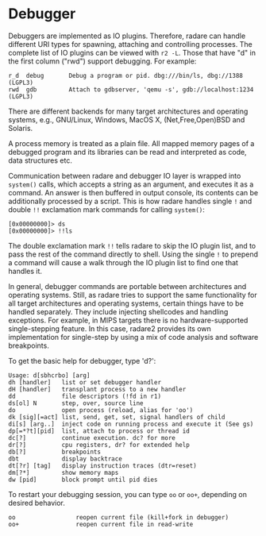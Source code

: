 # Debugger

Debuggers are implemented as IO plugins. Therefore, radare can handle different URI types for spawning, attaching and controlling processes. The complete list of IO plugins can be viewed with `r2 -L`. Those that have "d" in the first column ("rwd") support debugging. For example:

    r_d  debug       Debug a program or pid. dbg:///bin/ls, dbg://1388 (LGPL3)
    rwd  gdb         Attach to gdbserver, 'qemu -s', gdb://localhost:1234 (LGPL3)

There are different backends for many target architectures and operating systems, e.g., GNU/Linux, Windows, MacOS X, (Net,Free,Open)BSD and Solaris.

A process memory is treated as a plain file. All mapped memory pages of a debugged program and its libraries can be read and interpreted as code, data structures etc.

Communication between radare and debugger IO layer is wrapped into `system()` calls, which accepts a string as an argument, and executes it as a command. An answer is then buffered in output console, its contents can be additionally processed by a script. This is how radare handles single `!` and double `!!` exclamation mark commands for calling `system()`:

    [0x00000000]> ds
    [0x00000000]> !!ls
The double exclamation mark `!!` tells radare to skip the IO plugin list, and to pass the rest of the command directly to shell. Using the single `!` to prepend a command will cause a walk through the IO plugin list to find one that handles it.

In general, debugger commands are portable between architectures and operating systems. Still, as radare tries to support the same functionality for all target architectures and operating systems, certain things have to be handled separately. They include injecting shellcodes and handling exceptions. For example, in MIPS targets there is no hardware-supported single-stepping feature. In this case, radare2 provides its own implementation for single-step by using a mix of code analysis and software breakpoints.

To get the basic help for debugger, type 'd?':

    Usage: d[sbhcrbo] [arg]
    dh [handler]   list or set debugger handler
    dH [handler]   transplant process to a new handler
    dd             file descriptors (!fd in r1)
    ds[ol] N       step, over, source line
    do             open process (reload, alias for 'oo')
    dk [sig][=act] list, send, get, set, signal handlers of child
    di[s] [arg..]  inject code on running process and execute it (See gs)
    dp[=*?t][pid]  list, attach to process or thread id
    dc[?]          continue execution. dc? for more
    dr[?]          cpu registers, dr? for extended help
    db[?]          breakpoints
    dbt            display backtrace
    dt[?r] [tag]   display instruction traces (dtr=reset)
    dm[?*]         show memory maps
    dw [pid]       block prompt until pid dies

To restart your debugging session, you can type `oo` or `oo+`, depending on desired behavior.

    oo                 reopen current file (kill+fork in debugger)
    oo+                reopen current file in read-write
    
